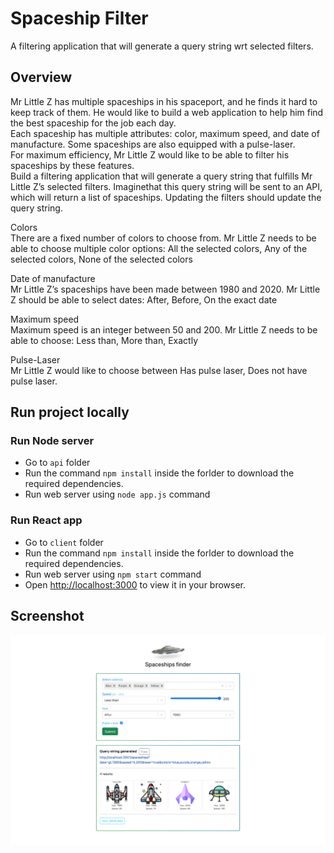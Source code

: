 # Spaceship Filter
A filtering application that will generate a query string wrt selected filters.

## Overview
Mr Little Z has multiple spaceships in his spaceport, and he finds it hard to keep track of them. 
He would like to build a web application to help him find the best spaceship for the job each day.<br/>
Each spaceship has multiple attributes: color, maximum speed, and date of manufacture. Some
spaceships are also equipped with a pulse-laser.<br/>
For maximum efficiency, Mr Little Z would like to be able to filter his spaceships by these features.<br/>
Build a filtering application that will generate a query string that fulfills Mr Little Z’s selected filters. 
Imaginethat this query string will be sent to an API, which will return a list of spaceships. Updating the filters should update the query string. 

Colors<br/>
There are a fixed number of colors to choose from. Mr Little Z needs to be able to choose multiple color options: All the selected colors, Any of the selected colors, None of the selected colors<br/>

Date of manufacture<br/>
Mr Little Z’s spaceships have been made between 1980 and 2020. Mr Little Z should be able to select
dates: After, Before, On the exact date<br/>

Maximum speed<br/>
Maximum speed is an integer between 50 and 200. Mr Little Z needs to be able to choose: Less than, More than, Exactly<br/>

Pulse-Laser<br/>
Mr Little Z would like to choose between Has pulse laser, Does not have pulse laser.

## Run project locally

### Run Node server
* Go to `api`  folder
* Run the command `npm install` inside the forlder to download the required dependencies.
* Run web server using `node app.js` command

### Run React app
* Go to `client`  folder
* Run the command `npm install` inside the forlder to download the required dependencies.
* Run web server using `npm start` command
* Open [http://localhost:3000](http://localhost:3000) to view it in your browser.

## Screenshot

![screencapture](screencapture.png)

